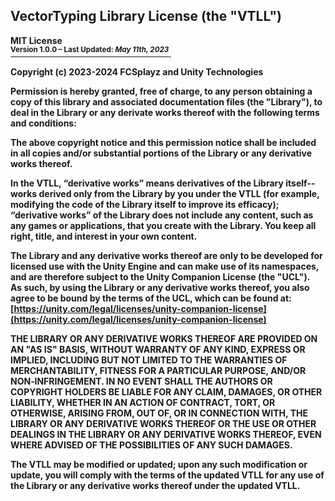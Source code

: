 <b><h2> VectorTyping Library License (the "VTLL") </h2>

MIT License
<br/><ins><sup>Version 1.0.0 – Last Updated: <i>May 11th, 2023</i></sup>&nbsp;</ins>

Copyright (c) 2023-2024 FCSplayz and Unity Technologies
  
Permission is hereby granted, free of charge, to any person obtaining a copy
of this library and associated documentation files (the "Library"), to deal in
the Library or any derivate works thereof with the following terms and conditions:

The above copyright notice and this permission notice shall be included in
all copies and/or substantial portions of the Library or any derivative works thereof.

In the VTLL, “derivative works” means derivatives of the Library itself--works derived
only from the Library by you under the VTLL (for example, modifying the code of the
Library itself to improve its efficacy); “derivative works” of the Library does not
include any content, such as any games or applications, that you create with the Library.
You keep all right, title, and interest in your own content.

The Library and any derivative works thereof are only to be developed for licensed use
with the Unity Engine and can make use of its namespaces, and are therefore subject to
the Unity Companion License (the "UCL"). <br/>
As such, by using the Library or any derivative works thereof, you also agree to be
bound by the terms of the UCL, which can be found at:
[https://unity.com/legal/licenses/unity-companion-license](https://unity.com/legal/licenses/unity-companion-license)

THE LIBRARY OR ANY DERIVATIVE WORKS THEREOF ARE PROVIDED ON AN "AS IS" BASIS,
WITHOUT WARRANTY OF ANY KIND, EXPRESS OR IMPLIED, INCLUDING BUT NOT LIMITED TO
THE WARRANTIES OF MERCHANTABILITY, FITNESS FOR A PARTICULAR PURPOSE, AND/OR
NON‑INFRINGEMENT. IN NO EVENT SHALL THE AUTHORS OR COPYRIGHT HOLDERS BE LIABLE
FOR ANY CLAIM, DAMAGES, OR OTHER LIABILITY, WHETHER IN AN ACTION OF CONTRACT,
TORT, OR OTHERWISE, ARISING FROM, OUT OF, OR IN CONNECTION WITH, THE LIBRARY
OR ANY DERIVATIVE WORKS THEREOF OR THE USE OR OTHER DEALINGS IN THE LIBRARY OR
ANY DERIVATIVE WORKS THEREOF, EVEN WHERE ADVISED OF THE POSSIBILITIES OF ANY
SUCH DAMAGES.

The VTLL may be modified or updated; upon any such modification or update, you will comply with the terms
of the updated VTLL for any use of the Library or any derivative works thereof under the updated VTLL. </b>
